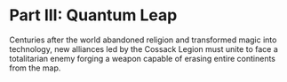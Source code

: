 # Part III: Quantum Leap

Centuries after the world abandoned religion and transformed magic into technology, new alliances led by the Cossack Legion must unite to face a totalitarian enemy forging a weapon capable of erasing entire continents from the map.